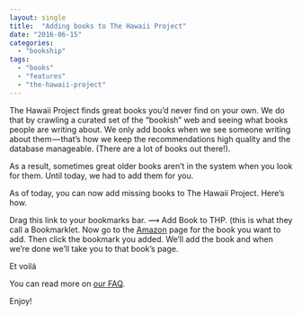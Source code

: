 ```yaml
---
layout: single
title:  "Adding books to The Hawaii Project"
date: "2016-06-15"
categories: 
  - "bookship"
tags: 
  - "books"
  - "features"
  - "the-hawaii-project"
---
```


The Hawaii Project finds great books you’d never find on your own. We do that by crawling a curated set of the “bookish” web and seeing what books people are writing about. We only add books when we see someone writing about them — that’s how we keep the recommendations high quality and the database manageable. (There are a lot of books out there!).

As a result, sometimes great older books aren’t in the system when you look for them. Until today, we had to add them for you.

As of today, you can now add missing books to The Hawaii Project. Here’s how.

Drag this link to your bookmarks bar. ⟿ Add Book to THP. (this is what they call a Bookmarklet. Now go to the [Amazon](http://www.amazon.com/) page for the book you want to add. Then click the bookmark you added. We’ll add the book and when we’re done we’ll take you to that book’s page.

Et voilá

You can read more on [our FAQ](http://www.thehawaiiproject.com/faq#addabook).

Enjoy!
